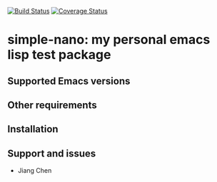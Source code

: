 [![Build Status](https://travis-ci.org/chenapaul/simple-nano.svg?branch=ci)](https://travis-ci.org/chenapaul/simple-nano) [![Coverage Status](https://coveralls.io/repos/github/chenapaul/simple-nano/badge.svg?branch=master)](https://coveralls.io/github/chenapaul/simple-nano?branch=master)

# simple-nano: my personal emacs lisp test package

## Supported Emacs versions

## Other requirements

## Installation

## Support and issues

- Jiang Chen
